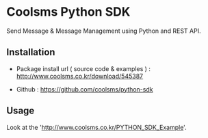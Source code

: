 # Coolsms Python SDK

Send Message & Message Management using Python and REST API.

## Installation

- Package install url ( source code & examples ) : http://www.coolsms.co.kr/download/545387

- Github : https://github.com/coolsms/python-sdk

## Usage

Look at the 'http://www.coolsms.co.kr/PYTHON_SDK_Example'.
